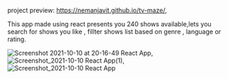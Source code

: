 project preview: https://nemanjavit.github.io/tv-maze/,

This app made using react presents you 240 shows  available,lets you search for shows you like , fillter shows list based on genre , language or rating.

![Screenshot 2021-10-10 at 20-16-49 React App](https://user-images.githubusercontent.com/56551956/136720597-90796edb-0409-4c16-aea7-077304368c53.png),
![Screenshot_2021-10-10 React App(1)](https://user-images.githubusercontent.com/56551956/136720607-cc87bed3-6745-49a8-a2c4-adbece1e0e35.jpg),
![Screenshot_2021-10-10 React App](https://user-images.githubusercontent.com/56551956/136720612-63dd725c-8e66-40e3-b10c-5cc92b235377.png)
